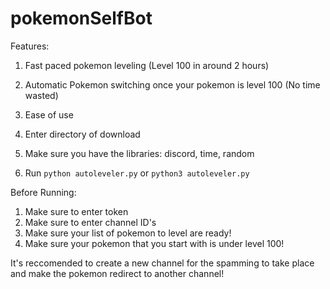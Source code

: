 # pokemonSelfBot
Features: 
1. Fast paced pokemon leveling (Level 100 in around 2 hours)
2. Automatic Pokemon switching once your pokemon is level 100 (No time wasted)
3. Ease of use


1. Enter directory of download
2. Make sure you have the libraries: discord, time, random
3. Run `python autoleveler.py` or `python3 autoleveler.py`

Before Running:
1. Make sure to enter token
2. Make sure to enter channel ID's
3. Make sure your list of pokemon to level are ready!
4. Make sure your pokemon that you start with is under level 100!

It's reccomended to create a new channel for the spamming to take place and make the pokemon redirect to another channel!
